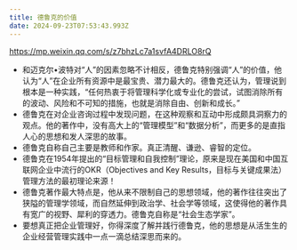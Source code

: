 ```yaml
---
title: 德鲁克的价值
date: 2024-09-23T07:53:43.993Z
---
```


https://mp.weixin.qq.com/s/z7bhzLc7a1svfA4DRLO8rQ
- 和迈克尔•波特对“人”的因素忽略不计相反，德鲁克特别强调“人”的价值，他认为“人”在企业所有资源中是最宝贵、潜力最大的。德鲁克还认为，管理说到根本是一种实践，“任何热衷于将管理科学化或专业化的尝试，试图消除所有的波动、风险和不可知的措施，也就是消除自由、创新和成长。”
- 德鲁克在对企业咨询过程中发现问题，在这种观察和互动中形成颇具洞察力的观点。他的著作中，没有高大上的“管理模型”和“数据分析”，而更多的是直指人心的思想和发人深思的故事。
- 德鲁克自称自己主要是教师和作家。真正清醒、谦逊、睿智的定位。
- 德鲁克在1954年提出的“目标管理和自我控制”理论，原来是现在美国和中国互联网企业中流行的OKR（Objectives and Key Results，目标与关键成果法）管理方法的最初理论来源！
- 德鲁克著作最大特点是，他从来不限制自己的思想领域，他的著作往往突出了狭隘的管理学领域，而自然延伸到政治学、社会学等领域，这使得他的著作具有宽广的视野、犀利的穿透力。德鲁克自称是“社会生态学家”。
- 要想真正把企业管理好，你得深度了解并践行德鲁克，他的思想是从活生生的企业经营管理实践中一点一滴总结深思而来的。